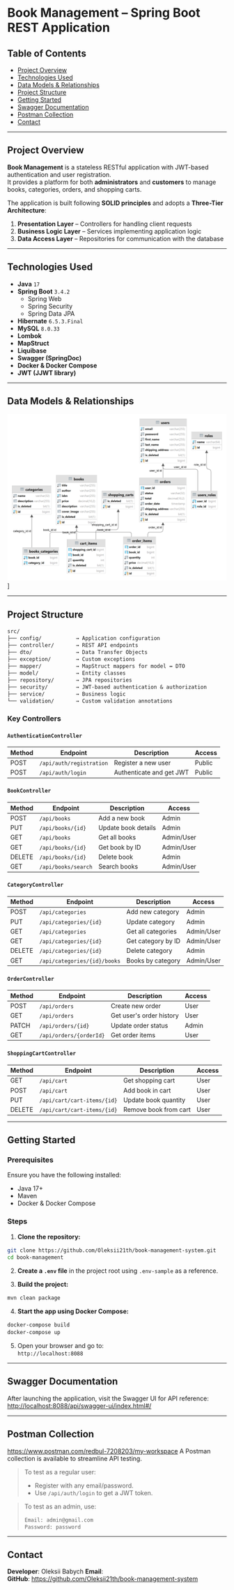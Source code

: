 # Book Management – Spring Boot REST Application

## Table of Contents
- [Project Overview](#project-overview)
- [Technologies Used](#technologies-used)
- [Data Models & Relationships](#data-models--relationships)
- [Project Structure](#project-structure)
- [Getting Started](#getting-started)
- [Swagger Documentation](#swagger-documentation)
- [Postman Collection](#postman-collection)
- [Contact](#contact)

---

## Project Overview

**Book Management** is a stateless RESTful application with JWT-based authentication and user registration.  
It provides a platform for both **administrators** and **customers** to manage books, categories, orders, and shopping carts.

The application is built following **SOLID principles** and adopts a **Three-Tier Architecture**:
1. **Presentation Layer** – Controllers for handling client requests
2. **Business Logic Layer** – Services implementing application logic
3. **Data Access Layer** – Repositories for communication with the database

---

## Technologies Used

- **Java** `17`
- **Spring Boot** `3.4.2`
    - Spring Web
    - Spring Security
    - Spring Data JPA
- **Hibernate** `6.5.3.Final`
- **MySQL** `8.0.33`
- **Lombok**
- **MapStruct**
- **Liquibase**
- **Swagger (SpringDoc)**
- **Docker & Docker Compose**
- **JWT (JJWT library)**

---

## Data Models & Relationships

![book-management.png](images/book-management.png)]

---

## Project Structure

```
src/
├── config/           → Application configuration
├── controller/       → REST API endpoints
├── dto/              → Data Transfer Objects
├── exception/        → Custom exceptions
├── mapper/           → MapStruct mappers for model ↔ DTO
├── model/            → Entity classes
├── repository/       → JPA repositories
├── security/         → JWT-based authentication & authorization
├── service/          → Business logic
└── validation/       → Custom validation annotations
```

### Key Controllers

#### `AuthenticationController`
| Method | Endpoint | Description | Access |
|--------|----------|-------------|--------|
| POST | `/api/auth/registration` | Register a new user | Public |
| POST | `/api/auth/login` | Authenticate and get JWT | Public |

#### `BookController`
| Method | Endpoint | Description | Access |
|--------|----------|-------------|--------|
| POST | `/api/books` | Add a new book | Admin |
| PUT | `/api/books/{id}` | Update book details | Admin |
| GET | `/api/books` | Get all books | Admin/User |
| GET | `/api/books/{id}` | Get book by ID | Admin/User |
| DELETE | `/api/books/{id}` | Delete book | Admin |
| GET | `/api/books/search` | Search books | Admin/User |

#### `CategoryController`
| Method | Endpoint                     | Description | Access |
|--------|------------------------------|-------------|--------|
| POST | `/api/categories`            | Add new category | Admin |
| PUT | `/api/categories/{id}`        | Update category | Admin |
| GET | `/api/categories`            | Get all categories | Admin/User |
| GET | `/api/categories/{id}`       | Get category by ID | Admin/User |
| DELETE | `/api/categories/{id}`       | Delete category | Admin |
| GET | `/api/categories/{id}/books` | Books by category | Admin/User |

#### `OrderController`
| Method | Endpoint | Description | Access |
|--------|----------|-------------|--------|
| POST | `/api/orders` | Create new order | User |
| GET | `/api/orders` | Get user's order history | User |
| PATCH | `/api/orders/{id}` | Update order status | Admin |
| GET | `/api/orders/{orderId}` | Get order items | User |

#### `ShoppingCartController`
| Method | Endpoint                    | Description | Access |
|--------|-----------------------------|-------------|--------|
| GET | `/api/cart`                 | Get shopping cart | User |
| POST | `/api/cart`                 | Add book in cart | User |
| PUT | `/api/cart/cart-items/{id}` | Update book quantity | User |
| DELETE | `/api/cart/cart-items/{id}` | Remove book from cart | User |

---

## Getting Started

### Prerequisites

Ensure you have the following installed:
- Java 17+
- Maven
- Docker & Docker Compose

### Steps

1. **Clone the repository:**
```bash
git clone https://github.com/Oleksii21th/book-management-system.git
cd book-management
```

2. **Create a `.env` file** in the project root using `.env-sample` as a reference.

3. **Build the project:**
```bash
mvn clean package
```

4. **Start the app using Docker Compose:**
```bash
docker-compose build
docker-compose up
```

5. Open your browser and go to:  
   `http://localhost:8088`

---

## Swagger Documentation

After launching the application, visit the Swagger UI for API reference:  
[http://localhost:8088/api/swagger-ui/index.html#/](http://localhost:8088/api/swagger-ui/index.html#/)

---

## Postman Collection
https://www.postman.com/redbul-7208203/my-workspace
A Postman collection is available to streamline API testing.

> To test as a regular user:
> - Register with any email/password.
> - Use `/api/auth/login` to get a JWT token.

> To test as an admin, use:
> ```
> Email: admin@gmail.com
> Password: password
> ```

---

## Contact

**Developer**: Oleksii Babych
**Email**:   
**GitHub**: https://github.com/Oleksii21th/book-management-system